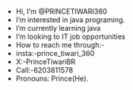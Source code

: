 -  Hi, I’m @PRINCETIWARI360
-  I’m interested in java programing.
-  I’m currently learning java
-  I’m looking to IT job opportunities
-  How to reach me through:-
-  insta:-prince_tiwari_360
-  X:-PrinceTiwariBR
-  Call:-6203811578
-  Pronouns: Prince(He).
